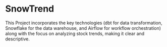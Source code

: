 # SnowTrend
This Project incorporates the key technologies (dbt for data transformation, Snowflake for the data warehouse, and Airflow for workflow orchestration) along with the focus on analyzing stock trends, making it clear and descriptive.
